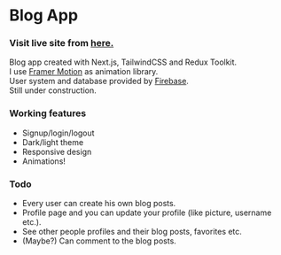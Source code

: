 # Blog App

### Visit live site from [here.](https://emre-blog.vercel.app/)

Blog app created with Next.js, TailwindCSS and Redux Toolkit.<br />
I use [Framer Motion](https://www.framer.com/developers/) as animation library.<br />
User system and database provided by [Firebase](https://firebase.google.com/).<br />
Still under construction.

### Working features

- Signup/login/logout
- Dark/light theme
- Responsive design
- Animations!

### Todo

- Every user can create his own blog posts.
- Profile page and you can update your profile (like picture, username etc.).
- See other people profiles and their blog posts, favorites etc.
- (Maybe?) Can comment to the blog posts.
